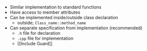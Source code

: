 - Similar implementation to standard functions
- Have access to member attributes
- Can be implemented inside/outside class declaration
	- outside; `Class_name::method_name`
- Can separate specification from implementation (recommended)
	- `.h` file for declaration
	- `.cpp` file for implementation
	- [[Include Guard]]
